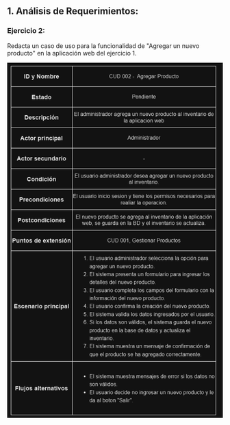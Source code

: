 ## 1. Análisis de Requerimientos:

### Ejercicio 2:
Redacta un caso de uso para la funcionalidad de "Agregar un nuevo producto" en la aplicación web del ejercicio 1.

![alt text](CasoDeUso.png)